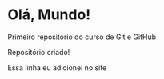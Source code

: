 # Olá, Mundo!
 Primeiro repositório do curso de Git e GitHub


Repositório criado!

Essa linha eu adicionei no site

